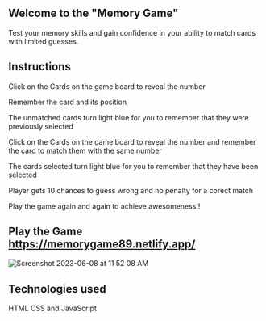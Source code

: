 ## Welcome to the "Memory Game"

Test your memory skills and gain confidence in your ability to match cards with limited guesses. 

## Instructions

Click on the Cards on the game board to reveal the number

Remember the card and its position

The unmatched cards turn light blue for you to remember that they were previously selected

Click on the Cards on the game board to reveal the number and remember the card to match them with the same number

The cards selected turn light blue for you to remember that they have been selected 

Player gets 10 chances to guess wrong and no penalty for a corect match

Play the game again and again to achieve awesomeness!!

## Play the Game  https://memorygame89.netlify.app/


![Screenshot 2023-06-08 at 11 52 08 AM](https://github.com/abulfs89/ABUL-Project-1/assets/132204123/0c56bae5-4989-4f0b-827d-7d4acc41d999)

## Technologies used
HTML CSS and JavaScript



